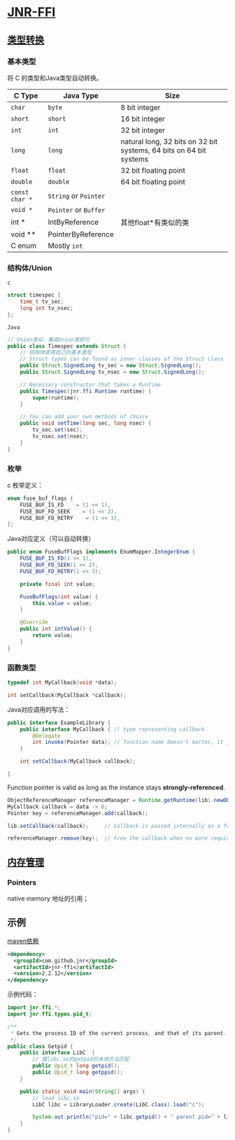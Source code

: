 # [JNR-FFI](https://github.com/jnr/jnr-ffi)

## [类型转换](https://github.com/jnr/jnr-ffi/blob/master/docs/TypeMappings.md)

### 基本类型

将 C 的类型和Java类型自动转换。

| C Type         | Java Type             | Size                                                         |
| -------------- | --------------------- | ------------------------------------------------------------ |
| `char`         | `byte`                | 8 bit integer                                                |
| `short`        | `short`               | 16 bit integer                                               |
| `int`          | `int`                 | 32 bit integer                                               |
| `long`         | `long`                | natural long, 32 bits on 32 bit systems, 64 bits on 64 bit systems |
| `float`        | `float`               | 32 bit floating point                                        |
| `double`       | `double`              | 64 bit floating point                                        |
| `const char *` | `String` or `Pointer` |                                                              |
| `void *`       | `Pointer` or `Buffer` |                                                              |
| int *          | IntByReference        | 其他float*有类似的类                                         |
| void **        | PointerByReference    |                                                              |
| C enum         | Mostly `int`          |                                                              |

### 结构体/Union

`c`

```c
struct timespec {
    time_t tv_sec;
    long int tv_nsec;
};
```

`Java`

```java
// Union类似，集成Union类即可
public class Timespec extends Struct {
    // 结构体使用自己的基本类型
    // Struct types can be found as inner classes of the Struct class
    public Struct.SignedLong tv_sec = new Struct.SignedLong();
    public Struct.SignedLong tv_nsec = new Struct.SignedLong();

    // Necessary constructor that takes a Runtime
    public Timespec(jnr.ffi.Runtime runtime) {
        super(runtime);
    }

    // You can add your own methods of choice
    public void setTime(long sec, long nsec) {
        tv_sec.set(sec);
        tv_nsec.set(nsec);
    }
}
```

### 枚举

c 枚举定义：

```c
enum fuse_buf_flags {
    FUSE_BUF_IS_FD    = (1 << 1),
    FUSE_BUF_FD_SEEK    = (1 << 2),
    FUSE_BUF_FD_RETRY    = (1 << 3),
};
```

Java对应定义（可以自动转换）

```java
public enum FuseBufFlags implements EnumMapper.IntegerEnum {
    FUSE_BUF_IS_FD(1 << 1),
    FUSE_BUF_FD_SEEK(1 << 2),
    FUSE_BUF_FD_RETRY(1 << 3);

    private final int value;

    FuseBufFlags(int value) {
        this.value = value;
    }

    @Override
    public int intValue() {
        return value;
    }
}
```

### 函数类型

```c
typedef int MyCallback(void *data);

int setCallback(MyCallback *callback);
```

Java对应调用的写法：

```java
public interface ExampleLibrary {
    public interface MyCallback { // type representing callback
        @Delegate
        int invoke(Pointer data); // function name doesn't matter, it just needs to be the only function and have @Delegate
    }

    int setCallback(MyCallback callback);

}
```

Function pointer is valid as long as the instance stays **strongly-referenced**. 

```java
ObjectReferenceManager referenceManager = Runtime.getRuntime(lib).newObjectReferenceManager();
MyCallback callback = data -> 0;
Pointer key = referenceManager.add(callback);

lib.setCallback(callback);     // Callback is passed internally as a function pointer 

referenceManager.remove(key);  // Free the callback when no more required
```

## [内存管理](https://github.com/jnr/jnr-ffi/blob/master/docs/MemoryManagement.md)

### Pointers

native memory 地址的引用；



## 示例

[maven依赖](https://github.com/jnr/jnr-ffi/tags)

```xml
<dependency>
  <groupId>com.github.jnr</groupId>
  <artifactId>jnr-ffi</artifactId>
  <version>2.2.12</version>
</dependency>
```

示例代码：

```java
import jnr.ffi.*;
import jnr.ffi.types.pid_t;

/**
 * Gets the process ID of the current process, and that of its parent.
 */
public class Getpid {
    public interface LibC  {
        // 跟libc.so的getpid的本地方法匹配
        public @pid_t long getpid();
        public @pid_t long getppid();
    }

    public static void main(String[] args) {
        // load libc.so
        LibC libc = LibraryLoader.create(LibC.class).load("c");

        System.out.println("pid=" + libc.getpid() + " parent pid=" + libc.getppid());
    }
}
```

